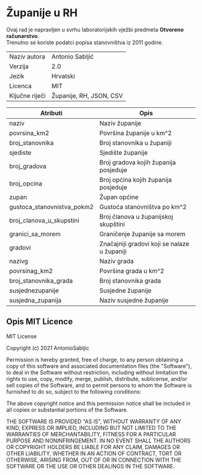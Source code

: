 # Županije u RH  
Ovaj rad je napravljen u svrhu laboratorijskih vježbi predmeta **Otvoreno računarstvo**.  
Trenutno se koriste podatci popisa stanovništva iz 2011 godine.  

|||
| ----------- | ----------- |
| Naziv autora | Antonio Sabljić |
| Verzija | 2.0 |
| Jezik | Hrvatski |
| Licenca | MIT |
| Ključne riječi | Županije, RH, JSON, CSV |

| Atributi    | Opis        |
| ----------- | ----------- |
| naziv       | Naziv županije |
| povrsina_km2 | Površina županije u km^2 |
| broj_stanovnika | Broj stanovnika u županiji |
| sjediste | Sjedište županije |
| broj_gradova | Broj gradova kojih županija posjeduje |
| broj_opcina | Broj općina kojih županija posjeduje |
| zupan | Župan općine |
| gustoca_stanovnistva_pokm2 | Gustoća stanovništva po km^2 |
| broj_clanova_u_skupstini | Broj članova u županijskoj skupštini |
| granici_sa_morem | Graničenje županije sa morem |
| gradovi | Značajniji gradovi koji se nalaze u županiji |
| nazivg | Naziv grada |
| povrsinag_km2 | Površina grada u km^2 |
| broj_stanovnika_grada | Broj stanovnika grada |
| susjednezupanije | Susjedne županije |
| susjedna_zupanija | Naziv susjedne županije |

## Opis MIT Licence

MIT License

Copyright (c) 2021 AntonioSabljic

Permission is hereby granted, free of charge, to any person obtaining a copy
of this software and associated documentation files (the "Software"), to deal
in the Software without restriction, including without limitation the rights
to use, copy, modify, merge, publish, distribute, sublicense, and/or sell
copies of the Software, and to permit persons to whom the Software is
furnished to do so, subject to the following conditions:

The above copyright notice and this permission notice shall be included in all
copies or substantial portions of the Software.

THE SOFTWARE IS PROVIDED "AS IS", WITHOUT WARRANTY OF ANY KIND, EXPRESS OR
IMPLIED, INCLUDING BUT NOT LIMITED TO THE WARRANTIES OF MERCHANTABILITY,
FITNESS FOR A PARTICULAR PURPOSE AND NONINFRINGEMENT. IN NO EVENT SHALL THE
AUTHORS OR COPYRIGHT HOLDERS BE LIABLE FOR ANY CLAIM, DAMAGES OR OTHER
LIABILITY, WHETHER IN AN ACTION OF CONTRACT, TORT OR OTHERWISE, ARISING FROM,
OUT OF OR IN CONNECTION WITH THE SOFTWARE OR THE USE OR OTHER DEALINGS IN THE
SOFTWARE.

